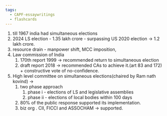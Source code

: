 ```yaml
---
tags:
  - CAPF-essaywritings
  - flashcards
---
```

1. till 1967 india had simultaneous elections
2. 2024 LS election - 1.35 lakh crore - surpassing US 2020 election → 1.2 lakh crore.
3. resource drain - manpower shift, MCC imposition,
4. Law commission of India
    1. 170th report 1999 → recommended return to simultaneous election
    2. draft report 2018 → recommended CAs to achieve it.(art 83 and 172) + constructive vote of no-confidence.
5. High level committee on simultaneous elections(chaired by Ram nath kovind) →
    1. two phase approach
        1. phase i - elections of LS and legislative assemblies
        2. phase ii - elections of local bodies within 100 days
    2. 80% of the public response supported its implementation.
    3. biz org . CII, FICCI and ASSOCHAM → supported.
